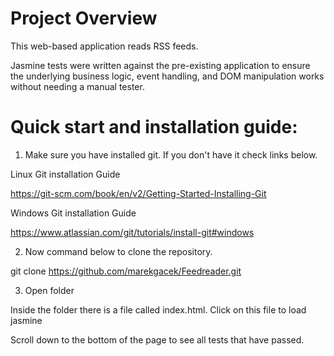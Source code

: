 # Project Overview

This web-based application reads RSS feeds.

Jasmine tests were written against the pre-existing application to ensure the underlying business logic, event handling, and DOM manipulation works without needing a manual tester.

# Quick start and installation guide:

1. Make sure you have installed git. If you don't have it check links below.

Linux Git installation Guide

https://git-scm.com/book/en/v2/Getting-Started-Installing-Git

Windows Git installation Guide

https://www.atlassian.com/git/tutorials/install-git#windows

2. Now command below to clone the repository.

git clone https://github.com/marekgacek/Feedreader.git

3. Open folder

Inside the folder there is a file called index.html. Click on this file to load jasmine

Scroll down to the bottom of the page to see all tests that have passed.
